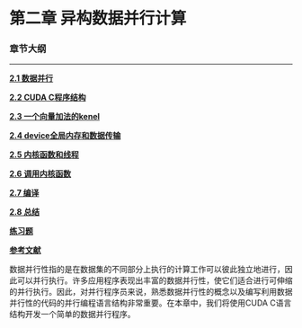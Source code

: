 # 第二章 异构数据并行计算

### 章节大纲

---

**[2.1 数据并行](2.1.md)**

**[2.2 CUDA C程序结构](2.2.md)**

**[2.3 一个向量加法的kenel](2.3.md)**

**[2.4 device全局内存和数据传输](2.4.md)**

**[2.5 内核函数和线程](2.5.md)**

**[2.6 调用内核函数](2.6.md)**

**[2.7 编译](2.7.md)**

**[2.8 总结](2.8.md)**

**[练习题](exercises.md)**

**[参考文献](references.md)**



数据并行性指的是在数据集的不同部分上执行的计算工作可以彼此独立地进行，因此可以并行执行。许多应用程序表现出丰富的数据并行性，使它们适合进行可伸缩的并行执行。因此，对并行程序员来说，熟悉数据并行性的概念以及编写利用数据并行性的代码的并行编程语言结构非常重要。在本章中，我们将使用CUDA C语言结构开发一个简单的数据并行程序。
